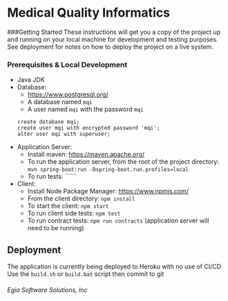 # Medical Quality Informatics

###Getting Started
These instructions will get you a copy of the project up and running on your local machine for development and testing purposes. See deployment for notes on how to deploy the project on a live system.

### Prerequisites & Local Development
* Java JDK
* Database:
    - https://www.postgresql.org/
    - A database named `mqi`
    - A user named `mqi` with the password `mqi`
    ```
    create database mqi;
    create user mqi with encrypted password 'mqi';
    alter user mqi with superuser;
    ```
* Application Server:
    - Install maven: https://maven.apache.org/
    - To run the application server, from the root of the project directory: ```mvn spring-boot:run -Dspring-boot.run.profiles=local```
    - To run tests: ``````
* Client:
    - Install Node Package Manager: https://www.npmjs.com/ 
    - From the client directory: ```npm install```
    - To start the client: ```npm start```
    - To run client side tests: ```npm test```
    - To run contract tests: ```npm run contracts``` (application server will need to be running)

## Deployment
The application is currently being deployed to Heroku with no use of CI/CD
Use the ```build.sh``` or ```build.bat``` script then commit to git


###### Egia Software Solutions, Inc
